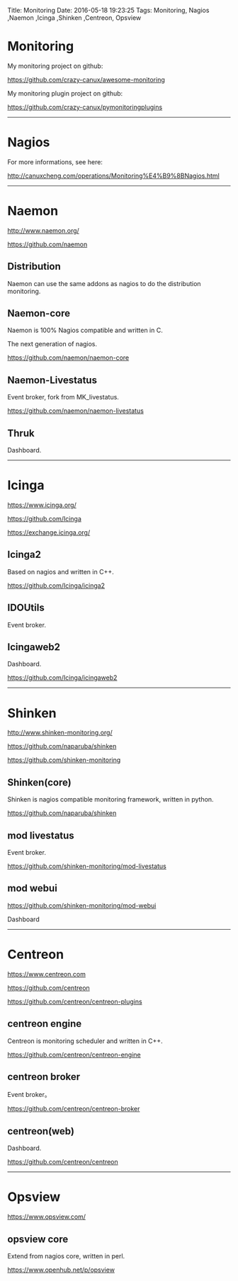 Title: Monitoring
Date: 2016-05-18 19:23:25
Tags: Monitoring, Nagios ,Naemon ,Icinga ,Shinken ,Centreon, Opsview



# **Monitoring**

My monitoring project on github:

<https://github.com/crazy-canux/awesome-monitoring>

My monitoring plugin project on github:

<https://github.com/crazy-canux/pymonitoringplugins>

***

# **Nagios**

For more informations, see here:

<http://canuxcheng.com/operations/Monitoring%E4%B9%8BNagios.html>

***

# Naemon

<http://www.naemon.org/>

<https://github.com/naemon>

## Distribution

Naemon can use the same addons as nagios to do the distribution
monitoring.

## Naemon-core

Naemon is 100% Nagios compatible and written in C.

The next generation of nagios.

<https://github.com/naemon/naemon-core>

## Naemon-Livestatus

Event broker, fork from MK_livestatus.

<https://github.com/naemon/naemon-livestatus>

## Thruk

Dashboard.

***

# Icinga

<https://www.icinga.org/>

<https://github.com/Icinga>

<https://exchange.icinga.org/>

## Icinga2

Based on nagios and written in C++.

<https://github.com/Icinga/icinga2>

## IDOUtils

Event broker.

## Icingaweb2

Dashboard.

<https://github.com/Icinga/icingaweb2>

***

# Shinken

<http://www.shinken-monitoring.org/>

<https://github.com/naparuba/shinken>

<https://github.com/shinken-monitoring>

## Shinken(core)

Shinken is nagios compatible monitoring framework, written in python.

<https://github.com/naparuba/shinken>

## mod livestatus

Event broker.

<https://github.com/shinken-monitoring/mod-livestatus>

## mod webui

<https://github.com/shinken-monitoring/mod-webui>

Dashboard

***

# Centreon

<https://www.centreon.com>

<https://github.com/centreon>

<https://github.com/centreon/centreon-plugins>

## centreon engine

Centreon is monitoring scheduler and written in C++.

<https://github.com/centreon/centreon-engine>

## centreon broker

Event broker。

<https://github.com/centreon/centreon-broker>

## centreon(web)

Dashboard.

<https://github.com/centreon/centreon>

***

# Opsview

<https://www.opsview.com/>

## opsview core

Extend from nagios core, written in perl.

<https://www.openhub.net/p/opsview>
